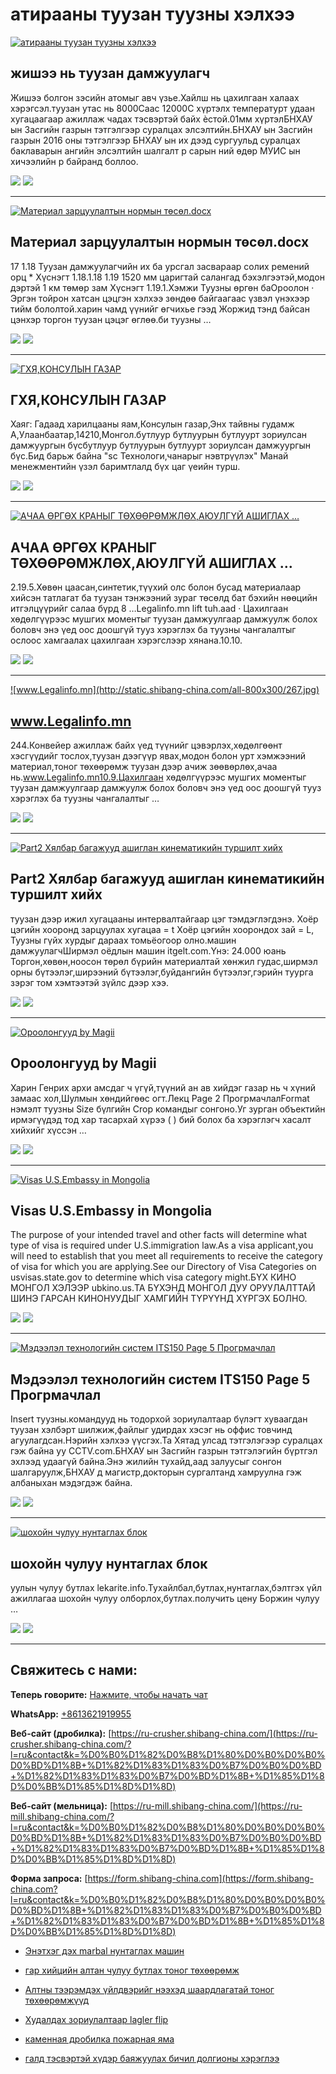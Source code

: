 # атирааны туузан туузны хэлхээ

<a href="https://swt.shibang-china.com/?l=ru&img&k=%D0%B0%D1%82%D0%B8%D1%80%D0%B0%D0%B0%D0%BD%D1%8B+%D1%82%D1%83%D1%83%D0%B7%D0%B0%D0%BD+%D1%82%D1%83%D1%83%D0%B7%D0%BD%D1%8B+%D1%85%D1%8D%D0%BB%D1%85%D1%8D%D1%8D" target="_blank">![атирааны туузан туузны хэлхээ](http://static.shibang-china.com/all-800x300/1476.jpg)</a>

## жишээ нь туузан дамжуулагч
Жишээ болгон зэсийн атомыг авч үзье.Хайлш нь цахилгаан халаах хэрэгсэл.туузан утас нь 8000Саас 12000С хүртэлх температурт удаан хугацаагаар ажиллаж чадах тэсвэртэй байх ѐстой.01мм хүртэлБНХАУ ын Засгийн газрын тэтгэлгээр суралцах элсэлтийн.БНХАУ ын Засгийн газрын 2016 оны тэтгэлгээр БНХАУ ын их дээд сургуульд суралцах баклаварын ангийн элсэлтийн шалгалт р сарын ний өдөр МУИС ын хичээлийн р байранд боллоо.


<a href="https://whatsapp.shibangsoft.com/WhatsApp.php" target="_blank" title="WhatsApp">![](http://static.shibang-china.com/icon/whatsapp.png)</a> <a href="https://swt.shibang-china.com/?l=ru&icon&k=%D0%B0%D1%82%D0%B8%D1%80%D0%B0%D0%B0%D0%BD%D1%8B+%D1%82%D1%83%D1%83%D0%B7%D0%B0%D0%BD+%D1%82%D1%83%D1%83%D0%B7%D0%BD%D1%8B+%D1%85%D1%8D%D0%BB%D1%85%D1%8D%D1%8D" target="_blank">![](http://static.shibang-china.com/icon/chat-ru.png)</a>

---

<a href="https://swt.shibang-china.com/?l=ru&img&k=%D0%B0%D1%82%D0%B8%D1%80%D0%B0%D0%B0%D0%BD%D1%8B+%D1%82%D1%83%D1%83%D0%B7%D0%B0%D0%BD+%D1%82%D1%83%D1%83%D0%B7%D0%BD%D1%8B+%D1%85%D1%8D%D0%BB%D1%85%D1%8D%D1%8D" target="_blank">![Материал зарцуулалтын нормын төсөл.docx](http://static.shibang-china.com/all-800x300/951.jpg)</a>

## Материал зарцуулалтын нормын төсөл.docx
17 1.18 Туузан дамжуулагчийн их ба урсгал засвараар солих ремений орц * Хүснэгт 1.18.1.18 1.19 1520 мм царигтай салангад бэхэлгээтэй,модон дэртэй 1 км төмөр зам Хүснэгт 1.19.1.Хэмжи Туузны өргөн баОроолон&nbsp;&#0183;&#32;Эргэн тойрон хатсан цэцгэн хэлхээ зөндөө байгаагаас үзвэл үнэхээр тийм бололтой.харин чамд үүнийг өгчихье гээд Жоржид тэнд байсан цэнхэр торгон туузан цэцэг өглөө.би туузны …


<a href="https://whatsapp.shibangsoft.com/WhatsApp.php" target="_blank" title="WhatsApp">![](http://static.shibang-china.com/icon/whatsapp.png)</a> <a href="https://swt.shibang-china.com/?l=ru&icon&k=%D0%B0%D1%82%D0%B8%D1%80%D0%B0%D0%B0%D0%BD%D1%8B+%D1%82%D1%83%D1%83%D0%B7%D0%B0%D0%BD+%D1%82%D1%83%D1%83%D0%B7%D0%BD%D1%8B+%D1%85%D1%8D%D0%BB%D1%85%D1%8D%D1%8D" target="_blank">![](http://static.shibang-china.com/icon/chat-ru.png)</a>

---

<a href="https://swt.shibang-china.com/?l=ru&img&k=%D0%B0%D1%82%D0%B8%D1%80%D0%B0%D0%B0%D0%BD%D1%8B+%D1%82%D1%83%D1%83%D0%B7%D0%B0%D0%BD+%D1%82%D1%83%D1%83%D0%B7%D0%BD%D1%8B+%D1%85%D1%8D%D0%BB%D1%85%D1%8D%D1%8D" target="_blank">![ГХЯ,КОНСУЛЫН ГАЗАР](http://static.shibang-china.com/all-800x300/453.jpg)</a>

## ГХЯ,КОНСУЛЫН ГАЗАР
Хаяг: Гадаад харилцааны яам,Консулын газар,Энх тайвны гудамж А,Улаанбаатар,14210,Монгол.бутлуур бутлуурын бутлуурт зориулсан дамжуургын бүсбутлуур бутлуурын бутлуурт зориулсан дамжуургын бүс.Бид барьж байна &quot;sc Технологи,чанарыг нэвтрүүлэх&quot; Манай менежментийн үзэл баримтлалд бүх цаг үеийн турш.


<a href="https://whatsapp.shibangsoft.com/WhatsApp.php" target="_blank" title="WhatsApp">![](http://static.shibang-china.com/icon/whatsapp.png)</a> <a href="https://swt.shibang-china.com/?l=ru&icon&k=%D0%B0%D1%82%D0%B8%D1%80%D0%B0%D0%B0%D0%BD%D1%8B+%D1%82%D1%83%D1%83%D0%B7%D0%B0%D0%BD+%D1%82%D1%83%D1%83%D0%B7%D0%BD%D1%8B+%D1%85%D1%8D%D0%BB%D1%85%D1%8D%D1%8D" target="_blank">![](http://static.shibang-china.com/icon/chat-ru.png)</a>

---

<a href="https://swt.shibang-china.com/?l=ru&img&k=%D0%B0%D1%82%D0%B8%D1%80%D0%B0%D0%B0%D0%BD%D1%8B+%D1%82%D1%83%D1%83%D0%B7%D0%B0%D0%BD+%D1%82%D1%83%D1%83%D0%B7%D0%BD%D1%8B+%D1%85%D1%8D%D0%BB%D1%85%D1%8D%D1%8D" target="_blank">![АЧАА ӨРГӨХ КРАНЫГ ТӨХӨӨРӨМЖЛӨХ,АЮУЛГҮЙ АШИГЛАХ …](http://static.shibang-china.com/all-800x300/1218.jpg)</a>

## АЧАА ӨРГӨХ КРАНЫГ ТӨХӨӨРӨМЖЛӨХ,АЮУЛГҮЙ АШИГЛАХ …
2.19.5.Хөвөн цаасан,синтетик,түүхий олс болон бусад материалаар хийсэн татлагат ба туузан тэнжээний зураг төсөлд бат бэхийн нөөцийн итгэлцүүрийг салаа бүрд 8 …Legalinfo.mn lift tuh.aad&nbsp;&#0183;&#32;Цахилгаан хөдөлгүүрээс мушгих моментыг туузан дамжуулгаар дамжуулж болох боловч энэ үед оос доошгүй тууз хэрэглэх ба туузны чангалалтыг ослоос хамгаалах цахилгаан хэрэгслээр хянана.10.10.


<a href="https://whatsapp.shibangsoft.com/WhatsApp.php" target="_blank" title="WhatsApp">![](http://static.shibang-china.com/icon/whatsapp.png)</a> <a href="https://swt.shibang-china.com/?l=ru&icon&k=%D0%B0%D1%82%D0%B8%D1%80%D0%B0%D0%B0%D0%BD%D1%8B+%D1%82%D1%83%D1%83%D0%B7%D0%B0%D0%BD+%D1%82%D1%83%D1%83%D0%B7%D0%BD%D1%8B+%D1%85%D1%8D%D0%BB%D1%85%D1%8D%D1%8D" target="_blank">![](http://static.shibang-china.com/icon/chat-ru.png)</a>

---

<a href="https://swt.shibang-china.com/?l=ru&img&k=%D0%B0%D1%82%D0%B8%D1%80%D0%B0%D0%B0%D0%BD%D1%8B+%D1%82%D1%83%D1%83%D0%B7%D0%B0%D0%BD+%D1%82%D1%83%D1%83%D0%B7%D0%BD%D1%8B+%D1%85%D1%8D%D0%BB%D1%85%D1%8D%D1%8D" target="_blank">![www.Legalinfo.mn](http://static.shibang-china.com/all-800x300/267.jpg)</a>

## www.Legalinfo.mn
244.Конвейер ажиллаж байх үед түүнийг цэвэрлэх,хөдөлгөөнт хэсгүүдийг тослох,туузан дээгүүр явах,модон болон урт хэмжээний материал,тоног төхөөрөмж туузан дээр ачиж зөөвөрлөх,ачаа нь.www.Legalinfo.mn10.9.Цахилгаан хөдөлгүүрээс мушгих моментыг туузан дамжуулгаар дамжуулж болох боловч энэ үед оос доошгүй тууз хэрэглэх ба туузны чангалалтыг …


<a href="https://whatsapp.shibangsoft.com/WhatsApp.php" target="_blank" title="WhatsApp">![](http://static.shibang-china.com/icon/whatsapp.png)</a> <a href="https://swt.shibang-china.com/?l=ru&icon&k=%D0%B0%D1%82%D0%B8%D1%80%D0%B0%D0%B0%D0%BD%D1%8B+%D1%82%D1%83%D1%83%D0%B7%D0%B0%D0%BD+%D1%82%D1%83%D1%83%D0%B7%D0%BD%D1%8B+%D1%85%D1%8D%D0%BB%D1%85%D1%8D%D1%8D" target="_blank">![](http://static.shibang-china.com/icon/chat-ru.png)</a>

---

<a href="https://swt.shibang-china.com/?l=ru&img&k=%D0%B0%D1%82%D0%B8%D1%80%D0%B0%D0%B0%D0%BD%D1%8B+%D1%82%D1%83%D1%83%D0%B7%D0%B0%D0%BD+%D1%82%D1%83%D1%83%D0%B7%D0%BD%D1%8B+%D1%85%D1%8D%D0%BB%D1%85%D1%8D%D1%8D" target="_blank">![Part2 Хялбар багажууд ашиглан кинематикийн туршилт хийх](http://static.shibang-china.com/all-800x300/1044.jpg)</a>

## Part2 Хялбар багажууд ашиглан кинематикийн туршилт хийх
туузан дээр ижил хугацааны интервалтайгаар цэг тэмдэглэгдэнэ. Хоёр цэгийн хооронд зарцуулах хугацаа = t Хоёр цэгийн хоорондох зай = L, Туузны гүйх хурдыг дараах томьёогоор олно.машин дамжуулагчШирмэл оёдлын машин itgelt.com.Үнэ: 24.000 юань Торгон,хөвөн,ноосон төрөл бүрийн материалтай хөнжил гудас,ширмэл орны бүтээлэг,ширээний бүтээлэг,буйдангийн бүтээлэг,гэрийн туурга зэрэг том хэмтээтэй зүйлс дээр хээ.


<a href="https://whatsapp.shibangsoft.com/WhatsApp.php" target="_blank" title="WhatsApp">![](http://static.shibang-china.com/icon/whatsapp.png)</a> <a href="https://swt.shibang-china.com/?l=ru&icon&k=%D0%B0%D1%82%D0%B8%D1%80%D0%B0%D0%B0%D0%BD%D1%8B+%D1%82%D1%83%D1%83%D0%B7%D0%B0%D0%BD+%D1%82%D1%83%D1%83%D0%B7%D0%BD%D1%8B+%D1%85%D1%8D%D0%BB%D1%85%D1%8D%D1%8D" target="_blank">![](http://static.shibang-china.com/icon/chat-ru.png)</a>

---

<a href="https://swt.shibang-china.com/?l=ru&img&k=%D0%B0%D1%82%D0%B8%D1%80%D0%B0%D0%B0%D0%BD%D1%8B+%D1%82%D1%83%D1%83%D0%B7%D0%B0%D0%BD+%D1%82%D1%83%D1%83%D0%B7%D0%BD%D1%8B+%D1%85%D1%8D%D0%BB%D1%85%D1%8D%D1%8D" target="_blank">![Ороолонгууд by Magii](http://static.shibang-china.com/all-800x300/875.jpg)</a>

## Ороолонгууд by Magii
Харин Генрих архи амсдаг ч үгүй,түүний ан ав хийдэг газар нь ч хүний замаас хол,Шулмын хөндийгөөс огт.Лекц Page 2 ПрогрмачлалFormat нэмэлт туузны Size бүлгийн Crop командыг сонгоно.Уг зурган объектийн ирмэгүүдэд тод хар тасархай хүрээ ( ) бий болох ба хэрэглэгч хасалт хийхийг хүссэн …


<a href="https://whatsapp.shibangsoft.com/WhatsApp.php" target="_blank" title="WhatsApp">![](http://static.shibang-china.com/icon/whatsapp.png)</a> <a href="https://swt.shibang-china.com/?l=ru&icon&k=%D0%B0%D1%82%D0%B8%D1%80%D0%B0%D0%B0%D0%BD%D1%8B+%D1%82%D1%83%D1%83%D0%B7%D0%B0%D0%BD+%D1%82%D1%83%D1%83%D0%B7%D0%BD%D1%8B+%D1%85%D1%8D%D0%BB%D1%85%D1%8D%D1%8D" target="_blank">![](http://static.shibang-china.com/icon/chat-ru.png)</a>

---

<a href="https://swt.shibang-china.com/?l=ru&img&k=%D0%B0%D1%82%D0%B8%D1%80%D0%B0%D0%B0%D0%BD%D1%8B+%D1%82%D1%83%D1%83%D0%B7%D0%B0%D0%BD+%D1%82%D1%83%D1%83%D0%B7%D0%BD%D1%8B+%D1%85%D1%8D%D0%BB%D1%85%D1%8D%D1%8D" target="_blank">![Visas U.S.Embassy in Mongolia](http://static.shibang-china.com/all-800x300/1441.jpg)</a>

## Visas U.S.Embassy in Mongolia
The purpose of your intended travel and other facts will determine what type of visa is required under U.S.immigration law.As a visa applicant,you will need to establish that you meet all requirements to receive the category of visa for which you are applying.See our Directory of Visa Categories on usvisas.state.gov to determine which visa category might.БҮХ КИНО МОНГОЛ ХЭЛЭЭР ubkino.us.ТА БҮХЭНД МОНГОЛ ДУУ ОРУУЛАЛТТАЙ ШИНЭ ГАРСАН КИНОНУУДЫГ ХАМГИЙН ТҮРҮҮНД ХҮРГЭХ БОЛНО.


<a href="https://whatsapp.shibangsoft.com/WhatsApp.php" target="_blank" title="WhatsApp">![](http://static.shibang-china.com/icon/whatsapp.png)</a> <a href="https://swt.shibang-china.com/?l=ru&icon&k=%D0%B0%D1%82%D0%B8%D1%80%D0%B0%D0%B0%D0%BD%D1%8B+%D1%82%D1%83%D1%83%D0%B7%D0%B0%D0%BD+%D1%82%D1%83%D1%83%D0%B7%D0%BD%D1%8B+%D1%85%D1%8D%D0%BB%D1%85%D1%8D%D1%8D" target="_blank">![](http://static.shibang-china.com/icon/chat-ru.png)</a>

---

<a href="https://swt.shibang-china.com/?l=ru&img&k=%D0%B0%D1%82%D0%B8%D1%80%D0%B0%D0%B0%D0%BD%D1%8B+%D1%82%D1%83%D1%83%D0%B7%D0%B0%D0%BD+%D1%82%D1%83%D1%83%D0%B7%D0%BD%D1%8B+%D1%85%D1%8D%D0%BB%D1%85%D1%8D%D1%8D" target="_blank">![Мэдээлэл технологийн систем ITS150 Page 5 Прогрмачлал](http://static.shibang-china.com/all-800x300/916.jpg)</a>

## Мэдээлэл технологийн систем ITS150 Page 5 Прогрмачлал
Insert туузны.командууд нь тодорхой зориулалтаар бүлэгт хуваагдан туузан хэлбэрт шилжиж,файлыг удирдах хэсэг нь оффис товчинд агуулагдсан.Нэрийн хэлхээ үүсгэх.Та Хятад улсад тэтгэлэгээр суралцах гэж байна уу CCTV.com.БНХАУ ын Засгийн газрын тэтгэлэгийн бүртгэл эхлээд удаагүй байна.Энэ жилийн тухайд,аад залуусыг сонгон шалгаруулж,БНХАУ д магистр,докторын сургалтанд хамруулна гэж албаныхан мэдэгдэж байна.


<a href="https://whatsapp.shibangsoft.com/WhatsApp.php" target="_blank" title="WhatsApp">![](http://static.shibang-china.com/icon/whatsapp.png)</a> <a href="https://swt.shibang-china.com/?l=ru&icon&k=%D0%B0%D1%82%D0%B8%D1%80%D0%B0%D0%B0%D0%BD%D1%8B+%D1%82%D1%83%D1%83%D0%B7%D0%B0%D0%BD+%D1%82%D1%83%D1%83%D0%B7%D0%BD%D1%8B+%D1%85%D1%8D%D0%BB%D1%85%D1%8D%D1%8D" target="_blank">![](http://static.shibang-china.com/icon/chat-ru.png)</a>

---

<a href="https://swt.shibang-china.com/?l=ru&img&k=%D0%B0%D1%82%D0%B8%D1%80%D0%B0%D0%B0%D0%BD%D1%8B+%D1%82%D1%83%D1%83%D0%B7%D0%B0%D0%BD+%D1%82%D1%83%D1%83%D0%B7%D0%BD%D1%8B+%D1%85%D1%8D%D0%BB%D1%85%D1%8D%D1%8D" target="_blank">![шохойн чулуу нунтаглах блок](http://static.shibang-china.com/all-800x300/1439.jpg)</a>

## шохойн чулуу нунтаглах блок
уулын чулуу бутлах lekarite.info.Тухайлбал,бутлах,нунтаглах,бэлтгэх үйл ажиллагаа шохойн чулуу олборлох,бутлах.получить цену Боржин чулуу …

<a href="https://whatsapp.shibangsoft.com/WhatsApp.php" target="_blank" title="WhatsApp">![](http://static.shibang-china.com/icon/whatsapp.png)</a> <a href="https://swt.shibang-china.com/?l=ru&icon&k=%D0%B0%D1%82%D0%B8%D1%80%D0%B0%D0%B0%D0%BD%D1%8B+%D1%82%D1%83%D1%83%D0%B7%D0%B0%D0%BD+%D1%82%D1%83%D1%83%D0%B7%D0%BD%D1%8B+%D1%85%D1%8D%D0%BB%D1%85%D1%8D%D1%8D" target="_blank">![](http://static.shibang-china.com/icon/chat-ru.png)</a>

---
## Свяжитесь с нами:

**Теперь говорите:** [Нажмите, чтобы начать чат](https://swt.shibang-china.com?l=ru&contact&k=%D0%B0%D1%82%D0%B8%D1%80%D0%B0%D0%B0%D0%BD%D1%8B+%D1%82%D1%83%D1%83%D0%B7%D0%B0%D0%BD+%D1%82%D1%83%D1%83%D0%B7%D0%BD%D1%8B+%D1%85%D1%8D%D0%BB%D1%85%D1%8D%D1%8D)

**WhatsApp:**  [+8613621919955](https://whatsapp.shibangsoft.com/WhatsApp.php)

**Веб-сайт (дробилка):** [https://ru-crusher.shibang-china.com/](https://ru-crusher.shibang-china.com/?l=ru&contact&k=%D0%B0%D1%82%D0%B8%D1%80%D0%B0%D0%B0%D0%BD%D1%8B+%D1%82%D1%83%D1%83%D0%B7%D0%B0%D0%BD+%D1%82%D1%83%D1%83%D0%B7%D0%BD%D1%8B+%D1%85%D1%8D%D0%BB%D1%85%D1%8D%D1%8D)

**Веб-сайт (мельница):** [https://ru-mill.shibang-china.com/](https://ru-mill.shibang-china.com/?l=ru&contact&k=%D0%B0%D1%82%D0%B8%D1%80%D0%B0%D0%B0%D0%BD%D1%8B+%D1%82%D1%83%D1%83%D0%B7%D0%B0%D0%BD+%D1%82%D1%83%D1%83%D0%B7%D0%BD%D1%8B+%D1%85%D1%8D%D0%BB%D1%85%D1%8D%D1%8D)

**Форма запроса:** [https://form.shibang-china.com](https://form.shibang-china.com?l=ru&contact&k=%D0%B0%D1%82%D0%B8%D1%80%D0%B0%D0%B0%D0%BD%D1%8B+%D1%82%D1%83%D1%83%D0%B7%D0%B0%D0%BD+%D1%82%D1%83%D1%83%D0%B7%D0%BD%D1%8B+%D1%85%D1%8D%D0%BB%D1%85%D1%8D%D1%8D)

* [Энэтхэг дэх marbal нунтаглах машин](../130/%D0%AD%D0%BD%D1%8D%D1%82%D1%85%D1%8D%D0%B3%20%D0%B4%D1%8D%D1%85%20marbal%20%D0%BD%D1%83%D0%BD%D1%82%D0%B0%D0%B3%D0%BB%D0%B0%D1%85%20%D0%BC%D0%B0%D1%88%D0%B8%D0%BD.md)

* [гар хийцийн алтан чулуу бутлах тоног төхөөрөмж](../129/%D0%B3%D0%B0%D1%80%20%D1%85%D0%B8%D0%B9%D1%86%D0%B8%D0%B9%D0%BD%20%D0%B0%D0%BB%D1%82%D0%B0%D0%BD%20%D1%87%D1%83%D0%BB%D1%83%D1%83%20%D0%B1%D1%83%D1%82%D0%BB%D0%B0%D1%85%20%D1%82%D0%BE%D0%BD%D0%BE%D0%B3%20%D1%82%D3%A9%D1%85%D3%A9%D3%A9%D1%80%D3%A9%D0%BC%D0%B6.md)

* [Алтны тээрэмдэх үйлдвэрийг нээхэд шаардлагатай тоног төхөөрөмжүүд](../126/%D0%90%D0%BB%D1%82%D0%BD%D1%8B%20%D1%82%D1%8D%D1%8D%D1%80%D1%8D%D0%BC%D0%B4%D1%8D%D1%85%20%D2%AF%D0%B9%D0%BB%D0%B4%D0%B2%D1%8D%D1%80%D0%B8%D0%B9%D0%B3%20%D0%BD%D1%8D%D1%8D%D1%85%D1%8D%D0%B4%20%D1%88%D0%B0%D0%B0%D1%80%D0%B4%D0%BB%D0%B0%D0%B3%D0%B0%D1%82%D0%B0%D0%B9%20%D1%82%D0%BE%D0%BD%D0%BE%D0%B3%20%D1%82%D3%A9%D1%85%D3%A9%D3%A9%D1%80%D3%A9%D0%BC%D0%B6%D2%AF%D2%AF%D0%B4.md)

* [Худалдах зориулалтаар lagler flip](../127/%D0%A5%D1%83%D0%B4%D0%B0%D0%BB%D0%B4%D0%B0%D1%85%20%D0%B7%D0%BE%D1%80%D0%B8%D1%83%D0%BB%D0%B0%D0%BB%D1%82%D0%B0%D0%B0%D1%80%20lagler%20flip.md)

* [каменная дробилка пожарная яма](../126/%D0%BA%D0%B0%D0%BC%D0%B5%D0%BD%D0%BD%D0%B0%D1%8F%20%D0%B4%D1%80%D0%BE%D0%B1%D0%B8%D0%BB%D0%BA%D0%B0%20%D0%BF%D0%BE%D0%B6%D0%B0%D1%80%D0%BD%D0%B0%D1%8F%20%D1%8F%D0%BC%D0%B0.md)

* [галд тэсвэртэй хүдэр баяжуулах бичил долгионы хэрэглээ](../127/%D0%B3%D0%B0%D0%BB%D0%B4%20%D1%82%D1%8D%D1%81%D0%B2%D1%8D%D1%80%D1%82%D1%8D%D0%B9%20%D1%85%D2%AF%D0%B4%D1%8D%D1%80%20%D0%B1%D0%B0%D1%8F%D0%B6%D1%83%D1%83%D0%BB%D0%B0%D1%85%20%D0%B1%D0%B8%D1%87%D0%B8%D0%BB%20%D0%B4%D0%BE%D0%BB%D0%B3%D0%B8%D0%BE%D0%BD%D1%8B%20%D1%85%D1%8D%D1%80%D1%8D%D0%B3%D0%BB%D1%8D%D1%8D.md)